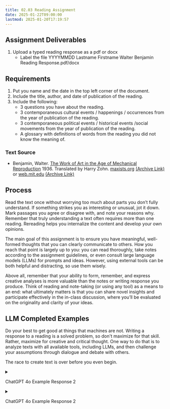 ```yaml
---
title: 02.03 Reading Assignment
date: 2025-01-22T09:00:00
lastmod: 2025-01-20T17:19:57
---
```


## Assignment Deliverables

1. Upload a typed reading response as a pdf or docx
   - Label the file YYYYMMDD Lastname Firstname Walter Benjamin Reading Response.pdf/docx

## Requirements

1. Put you name and the date in the top left corner of the document.
2. Include the title, author, and date of publication of the reading.
3. Include the following:
   - 3 questions you have about the reading.
   - 3 contemporaneous cultural events / happenings / occurrences from the year of publication of the reading.
   - 3 contemporaneous political events / historical events /social movements from the year of publication of the reading.
   - A glossary with definitions of words from the reading you did not know the meaning of.

### Text Source

- Benjamin, Walter. [The Work of Art in the Age of Mechanical Reproduction](https://www.marxists.org/reference/subject/philosophy/works/ge/benjamin.htm) 1936. Translated by Harry Zohn. [maxists.org](https://www.marxists.org/) [(Archive Link)](https://web.archive.org/web/20240418175200/https://www.marxists.org/reference/subject/philosophy/works/ge/benjamin.htm) or [web.mit.edu](https://web.mit.edu/) [(Archive Link)](https://web.archive.org/web/20240622141032/https://web.mit.edu/allanmc/www/benjamin.pdf)

## Process

Read the text once without worrying too much about parts you don’t fully understand. If something strikes you as interesting or unusual, jot it down. Mark passages you agree or disagree with, and note your reasons why. Remember that truly understanding a text often requires more than one reading. Rereading helps you internalize the content and develop your own opinions.

The main goal of this assignment is to ensure you have meaningful, well-formed thoughts that you can clearly communicate to others. How you reach that point is largely up to you: you can read thoroughly, take notes according to the assignment guidelines, or even consult large language models (LLMs) for prompts and ideas. However, using external tools can be both helpful and distracting, so use them wisely.

Above all, remember that your ability to form, remember, and express creative analyses is more valuable than the notes or writing response you produce. Think of reading and note-taking (or using any tool) as a means to an end: what ultimately matters is that you can share novel insights and participate effectively in the in-class discussion, where you’ll be evaluated on the originality and clarity of your ideas.

## LLM Completed Examples

Do your best to get good at things that machines are not. Writing a response to a reading is a solved problem, so don't maximize for that skill. Rather, maximize for creative and critical thought. One way to do that is to analyze texts with all available tools, including LLMs, and then challenge your assumptions through dialogue and debate with others.

The race to create text is over before you even begin.

<details>
<summary>

ChatGPT 4o Example Response 2

</summary>

_This ChatGPT 4o example response was generated from merely pasting the content of thr assignment as the prompt. The text of the reading was not included. The simple prompt of "do the assignment" was enough to burp out plenty of text._

**Name:** [Your Name]  
**Date:** [Today's Date]

**Title:** _The Work of Art in the Age of Mechanical Reproduction_  
**Author:** Walter Benjamin  
**Date of Publication:** 1936

### **1. Questions about the Reading**

1. How does Benjamin’s concept of "aura" relate to contemporary debates about digital art and NFTs?
2. What are the implications of Benjamin’s analysis for the role of artists in political movements today?
3. Does Benjamin’s argument about the democratization of art through reproduction hold true in the age of social media?

### **2. Contemporaneous Cultural Events (1936)**

1. The film _Modern Times_ by Charlie Chaplin was released, critiquing industrialization and labor conditions, paralleling Benjamin’s ideas about art and technology.
2. The debut of _Gone with the Wind_ by Margaret Mitchell marked a significant cultural phenomenon in literature.
3. The establishment of the San Francisco Museum of Modern Art highlighted growing institutional support for modern art.

### **3. Contemporaneous Political Events / Historical Movements (1936)**

1. The Spanish Civil War began, representing a major ideological conflict between fascism and democracy.
2. The Berlin Olympics were held, showcasing Nazi propaganda and the international tensions of the pre-WWII era.
3. Franklin D. Roosevelt was re-elected as U.S. President, continuing the New Deal policies aimed at economic recovery during the Great Depression.

### **4. Glossary**

1. **Aura** - The unique presence and authenticity of a work of art, particularly tied to its original context of creation.
2. **Mechanical Reproduction** - The process by which art and media are duplicated using technology, such as printing or film, diminishing their “aura.”
3. **Cult Value** - The value of art derived from its ritual or religious significance, as opposed to its exhibition value in public spaces.
4. **Exhibition Value** - The worth of art based on its accessibility and ability to be widely displayed or distributed.
5. **Fascism** - A political ideology characterized by authoritarian nationalism, suppression of dissent, and the merging of state and corporate power.

### **Reflection and Notes**

Reading Benjamin’s essay emphasized how art's function has shifted from ritualistic and cult-like to widely disseminated and politically charged. His notion of “aura” challenges how we perceive authenticity in today’s context, particularly when images, videos, and digital creations are endlessly replicated and shared.

This reading pushed me to think critically about how new technologies (such as AI) continue to reshape our cultural and artistic landscape, both democratizing access and raising questions about the value of originality.

</details>

<details>
<summary>

ChatGPT 4o Example Response 2

</summary>

_This second ChatGPT 4o example response was generated from the prompt, "do the assignment again with all new information as if a second student completed it"_

**Name:** [Second Student’s Name]  
**Date:** [Today's Date]

**Title:** _The Work of Art in the Age of Mechanical Reproduction_  
**Author:** Walter Benjamin  
**Date of Publication:** 1936

### **1. Questions about the Reading**

1. How does the shift from “cult value” to “exhibition value” affect the perception of traditional art forms like painting or sculpture?
2. In what ways does Benjamin’s idea of art’s political potential apply to modern protest movements?
3. Could Benjamin’s critique of mechanical reproduction extend to the digital manipulation of images and video today?

### **2. Contemporaneous Cultural Events (1936)**

1. The _Life_ magazine photojournalism format launched, revolutionizing visual storytelling and aligning with Benjamin’s focus on reproduction.
2. Sergei Eisenstein’s film _Bezhin Meadow_ was produced, highlighting the use of cinema as a medium for political messaging.
3. The International Surrealist Exhibition opened in London, reflecting the avant-garde artistic movements of the time.

### **3. Contemporaneous Political Events / Historical Movements (1936)**

1. Adolf Hitler reoccupied the Rhineland in violation of the Treaty of Versailles, marking a key event leading up to WWII.
2. The Great Purge began in the Soviet Union under Stalin, showcasing state control and the suppression of dissent.
3. Italy’s invasion of Ethiopia escalated tensions and highlighted the failures of the League of Nations in preventing aggression.

### **4. Glossary**

1. **Dialectical Materialism** - A Marxist concept emphasizing the role of material conditions in shaping societal changes.
2. **Technological Reproducibility** - The ability to replicate art and other works through mechanical processes, such as printing or film production.
3. **Aura Decay** - The diminishing of an artwork’s “aura” or unique presence due to mass reproduction and technological advancements.
4. **Mass Culture** - Cultural products created for and consumed by large audiences, often critiqued for prioritizing entertainment over depth.
5. **Propaganda** - Media or communication used to influence public opinion, often by governments or organizations for political purposes.

### **Reflection and Notes**

Benjamin’s essay resonated with contemporary concerns about the role of technology in shaping culture. His analysis of art’s reproducibility made me think about how digital tools have democratized creative processes while simultaneously challenging ideas of originality. The comparison of art's “cult value” to its modern “exhibition value” raises important questions about how audiences engage with art in an era dominated by screens.

The parallels between Benjamin’s historical context and today’s digital landscape suggest that issues of authenticity, political impact, and cultural relevance continue to evolve but remain deeply intertwined with technology.

</details>
